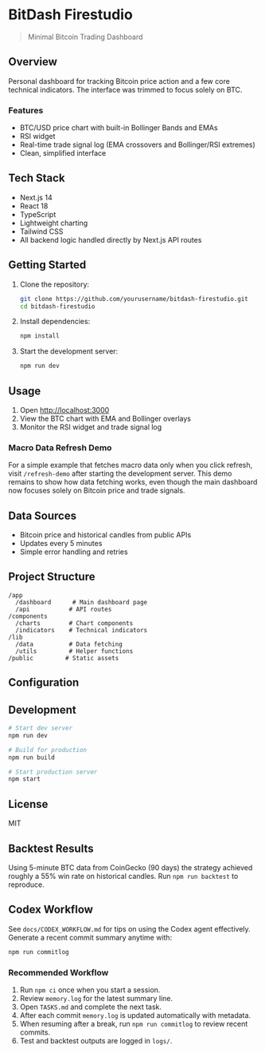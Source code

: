 # BitDash Firestudio

> Minimal Bitcoin Trading Dashboard

## Overview

Personal dashboard for tracking Bitcoin price action and a few core technical indicators. The interface was trimmed to focus solely on BTC.

### Features

- BTC/USD price chart with built-in Bollinger Bands and EMAs
- RSI widget
- Real-time trade signal log (EMA crossovers and Bollinger/RSI extremes)
- Clean, simplified interface

## Tech Stack

- Next.js 14
- React 18
- TypeScript
- Lightweight charting
- Tailwind CSS
- All backend logic handled directly by Next.js API routes

## Getting Started

1. Clone the repository:

   ```bash
   git clone https://github.com/yourusername/bitdash-firestudio.git
   cd bitdash-firestudio
   ```

2. Install dependencies:

   ```bash
   npm install
   ```

3. Start the development server:
   ```bash
   npm run dev
   ```

## Usage

1. Open [http://localhost:3000](http://localhost:3000)
2. View the BTC chart with EMA and Bollinger overlays
3. Monitor the RSI widget and trade signal log

### Macro Data Refresh Demo

For a simple example that fetches macro data only when you click refresh, visit
`/refresh-demo` after starting the development server. This demo remains to
show how data fetching works, even though the main dashboard now focuses
solely on Bitcoin price and trade signals.

## Data Sources

- Bitcoin price and historical candles from public APIs
- Updates every 5 minutes
- Simple error handling and retries

## Project Structure

```
/app
  /dashboard      # Main dashboard page
  /api           # API routes
/components
  /charts        # Chart components
  /indicators    # Technical indicators
/lib
  /data          # Data fetching
  /utils         # Helper functions
/public         # Static assets
```

## Configuration

## Development

```bash
# Start dev server
npm run dev

# Build for production
npm run build

# Start production server
npm start
```

## License

MIT

## Backtest Results

Using 5-minute BTC data from CoinGecko (90 days) the strategy achieved roughly a 55% win rate on historical candles. Run `npm run backtest` to reproduce.

## Codex Workflow

See `docs/CODEX_WORKFLOW.md` for tips on using the Codex agent effectively.
Generate a recent commit summary anytime with:

```bash
npm run commitlog
```

### Recommended Workflow

1. Run `npm ci` once when you start a session.
2. Review `memory.log` for the latest summary line.
3. Open `TASKS.md` and complete the next task.
4. After each commit `memory.log` is updated automatically with metadata.
5. When resuming after a break, run `npm run commitlog` to review recent commits.
6. Test and backtest outputs are logged in `logs/`.
